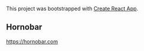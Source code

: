 This project was bootstrapped with [Create React App](https://github.com/facebook/create-react-app).

## Hornobar

https://hornobar.com



